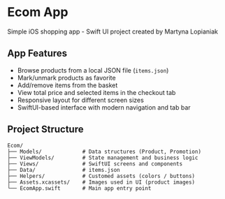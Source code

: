 # Ecom App
Simple iOS shopping app - Swift UI project 
created by Martyna Lopianiak

## App Features

- Browse products from a local JSON file (`items.json`)
- Mark/unmark products as favorite
- Add/remove items from the basket
- View total price and selected items in the checkout tab
- Responsive layout for different screen sizes
- SwiftUI-based interface with modern navigation and tab bar

## Project Structure

```
Ecom/
├── Models/             # Data structures (Product, Promotion)
├── ViewModels/         # State management and business logic
├── Views/              # SwiftUI screens and components
├── Data/               # items.json
├── Helpers/            # Customed assets (colors / buttons)
├── Assets.xcassets/    # Images used in UI (product images)
└── EcomApp.swift       # Main app entry point
```

